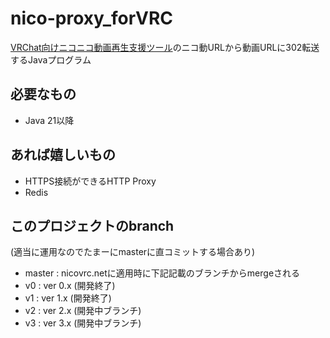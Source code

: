 # nico-proxy_forVRC
[VRChat向けニコニコ動画再生支援ツール](https://nicovrc.net/)のニコ動URLから動画URLに302転送するJavaプログラム
## 必要なもの
- Java 21以降
## あれば嬉しいもの
- HTTPS接続ができるHTTP Proxy
- Redis

## このプロジェクトのbranch
(適当に運用なのでたまーにmasterに直コミットする場合あり)
- master : nicovrc.netに適用時に下記記載のブランチからmergeされる
- v0     : ver 0.x (開発終了)
- v1     : ver 1.x (開発終了)
- v2     : ver 2.x (開発中ブランチ)
- v3     : ver 3.x (開発中ブランチ)
